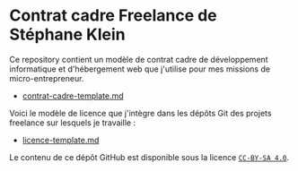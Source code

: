 # Contrat cadre Freelance de Stéphane Klein

Ce repository contient un modèle de contrat cadre de développement informatique et d'hébergement web que j'utilise pour mes missions de micro-entrepreneur.

- [contrat-cadre-template.md](./contrat-cadre-template.md)

Voici le modèle de licence que j'intègre dans les dépôts Git des projets freelance sur lesquels je travaille :

- [licence-template.md](./licence-template.md)

Le contenu de ce dépôt GitHub est disponible sous la licence [`CC-BY-SA 4.0`](https://creativecommons.org/licenses/by-sa/4.0/deed.fr).
